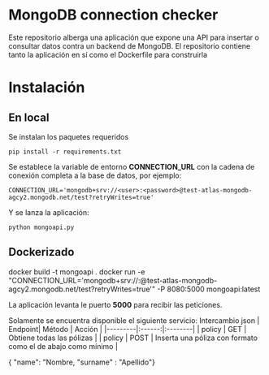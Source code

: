 # MongoDB connection checker

Este repositorio alberga una aplicación que expone una API para insertar o consultar datos contra un backend de MongoDB. El repositorio contiene tanto la aplicación en sí como el Dockerfile para construirla

# Instalación
## En local
Se instalan los paquetes requeridos
```
pip install -r requirements.txt
```
Se establece la variable de entorno **CONNECTION_URL** con la cadena de conexión completa a la base de datos, por ejemplo:
```
CONNECTION_URL='mongodb+srv://<user>:<password>@test-atlas-mongodb-agcy2.mongodb.net/test?retryWrites=true'

```
Y se lanza la aplicación:
```
python mongoapi.py
```
## Dockerizado
docker build -t mongoapi .
docker run -e "CONNECTION_URL='mongodb+srv://<user>:<password>@test-atlas-mongodb-agcy2.mongodb.net/test?retryWrites=true'" -P 8080:5000 mongoapi:latest

La aplicación levanta le puerto **5000** para recibir las peticiones.

Solamente se encuentra disponible el siguiente servicio:
Intercambio json
| Endpoint| Método | Acción  |
|---------|:------:|:--------|
| policy  | GET    | Obtiene todas las pólizas |
| policy  | POST   | Inserta una póliza con formato como el de abajo como mínimo |

{ "name": "Nombre, "surname" : "Apellido"}
